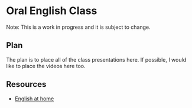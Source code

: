 # Oral English Class
Note: This is a work in progress and it is subject to change.

## Plan
The plan is to place all of the class presentations here. If possible, I would like to place the videos here too.

## Resources
- [English at home](http://www.english-at-home.com/speaking/)
